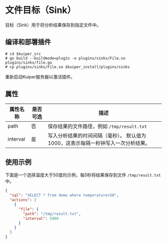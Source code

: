 # 文件目标（Sink）

目标（Sink）用于将分析结果保存到指定文件中。

## 编译和部署插件

```shell
# cd $kuiper_src
# go build --buildmode=plugin -o plugins/sinks/File.so plugins/sinks/file.go
# cp plugins/sinks/File.so $kuiper_install/plugins/sinks
```

重新启动Kuiper服务器以激活插件。

## 属性

| 属性名称 | 是否可选 | 描述                                                  |
| -------- | -------- | ------------------------------------------------------------ |
| path     | 否       | 保存结果的文件路径，例如 ``/tmp/result.txt``                 |
| interval | 是     | 写入分析结果的时间间隔（毫秒）。 默认值为1000，这表示每隔一秒钟写入一次分析结果。 |

## 使用示例

下面是一个选择温度大于50度的示例，每5秒将结果保存到文件 ``/tmp/result.txt`` 中。

```json
{
  "sql": "SELECT * from demo where temperature>50",
  "actions": [
    {
      "file": {
        "path": "/tmp/result.txt",
        "interval": 5000
      }
    }
  ]
}
```


